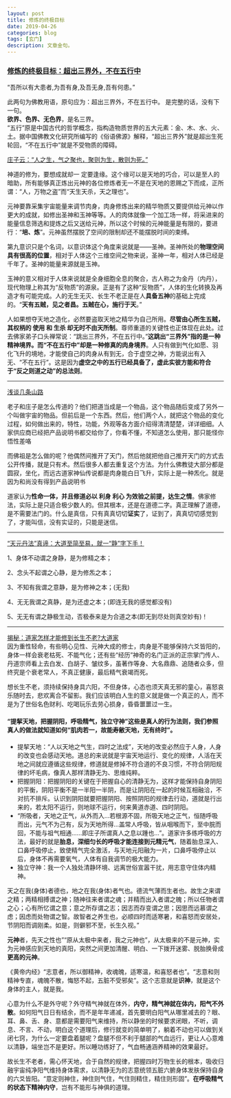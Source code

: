 ```yaml
---
layout: post
title: 修炼的终极目标
date: 2019-04-26
categories: blog
tags: [玄门]
description: 文章金句。
---
```


### [修炼的终极目标：超出三界外，不在五行中](http://wemedia.ifeng.com/76080945/wemedia.shtml)

“吾所以有大患者,为吾有身,及吾无身,吾有何患。”


此两句为佛教用语，原句应为：超出三界外，不在五行中。 是完整的话，没有下一句。<br>
**欲界、色界、无色界**，是名三界。<br>
“五行”原是中国古代的哲学概念，指构造物质世界的五大元素：金、木、水、火、土。据中国佛教文化研究所编写的《俗语佛源》解释，“超出三界外”就是超出生死轮回，“不在五行中”就是不受物质的障碍。


[庄子云：“人之生，气之聚也，聚则为生，散则为死。”](http://blog.sina.com.cn/s/blog_6175b0cf0102x4f2.html)


神道的修为，要想成就却一 定要逢缘。这个缘可以是天地的巧合，可以是至人的暗助，所有能够真正炼出元神的各位修炼者无一不是在天地的恩赐之下而成，正所谓：“人，万物之盗”而“天生天杀，天之理也”。


元神要靠采集宇宙能量来调节肉身，肉身修炼出来的精华物质又要提供给元神以作更大的成就，如修出圣神和玉神等等。人的肉体就像一个加工场一样，将采进来的能量信息筛选和提炼之后又送给元神，所以这个时候的元神能量是有限的，要进行：“**培、炼**”。元神虽然摆脱了空间的限制却还不能摆脱时间的束缚。


第九意识只是个名词，以意识体这个角度来说就是——圣神。圣神所处的**物理空间具有很高的位置**，相对于人体这个三维空间之物来说，圣神一年，相对人体已经是千年了。圣神的能量来源就是玉神。


玉神的意义相对于人体来说就是全身细胞全息的聚合，古人称之为金丹（内丹），现代物理上称其为“反物质”的源泉。正是有了这种“反物质”，人体的生化转换及再造才有可能完成。人的无生无灭、长生不老正是在人**具备五神**的基础上完成的。“**天有五贼，见之者昌。五贼在心，施行于天**。”


人如果想夺天地之造化，必然要盗取天地之精华为自己所用。**尽管由心所生五贼，其权柄的 使用 和 生杀 却无时不由天所制**。尊师重道的关键性也正体现在此处。过去佛家弟子口头禅常说：“跳出三界外，不在五行中。”**这跳出“三界外”指的是一种精神境界。而“不在五行中”却是一种修真的肉身境界**。人只有做到气化如愿、羽化飞升的境地，才能使自己的肉身从有到无，合于虚空之神，方能说出有入无、“不在五行”。这是因为**虚空之中的五行已经具备了，虚此实彼方能和符合于“反之则道之动”的总法则**。

----

[浅谈几条山路](http://blog.sina.com.cn/s/blog_6175b0cf0102yn6y.html)


老子和庄子是怎么传道的？他们把道当成是一个物品，这个物品随后变成了另外一个叫做宇宙的物品。但前后是一个东西。然后，他们两个人，就把这个物品的变化过程，如何做出来的，特性，功能，外观等各方面介绍得清清楚楚，详详细细。人家供应商已经把产品说明书都交给你了，你看不懂，不知道怎么使用，那只能怪你悟性差咯


而佛祖是怎么做的呢？他偶然间推开了天门，然后他就把他自己推开天门的方式去公开传播，就是只有术。然后很多人都去重复这个方法。为什么佛教徒大部分都是圆寂，坐化，而远古道家神仙传说都是肉身能白日飞升，实际上是一种炁化。就是因为和尚没有得到产品说明书


道家认为**性命一体，并且修道必以 利身 利心 为效验之前提，达生之情**。佛家修法，实际上是只适合极少数人的。但其根本，还是在道德二字。真正理解了道德，是不需要法门的。什么是真信，只有真真切切**证实**了，证到了，真真切切感觉到了，才能叫信，没有实证的，只能是迷信。

-----

[“天元丹法”真谛：大道至简至易，就一“静”字下手！](http://blog.sina.com.cn/s/blog_6175b0cf0102ymtq.html)


1、身体不动谓之身静，是为修精之本；


2、念头不起谓之心静，是为修炁之本；


3、不知有我谓之意静，是为修神之本；(无我)


4、无无我谓之真静，是为还虚之本；(即连无我的感觉都没有)


5、无无有谓之静极生动，否极泰来是为合道之本(即无到尽处则真空妙有)！

----

[揭秘：道家怎样才能修到长生不老?大道家](http://blog.sina.com.cn/s/blog_6175b0cf0102yjcp.html)<br>
因为重性轻命，有些明心见性、元神大成的修士，肉身是不能够保持六爻皆阳的，身体一样会衰老枯死、不能气化；还有些“经历”神奇的名门正派的正宗掌门传人、丹道宗师看上去白发、白胡子、皱纹多，虽著作等身、大名鼎鼎、追随者众多，但终究是个衰老常人，不真正健康，最后精气衰竭而死。


想长生不老，须持续保持身具六阳，不但身体，心态也须天真无邪的童心，喜怒哀乐随时去，悲欢离合不留影。我们应该明白人生的意义就是做一个真正的人，而不是为了世俗名色财利、吃喝玩乐去劳心损身，昏昏噩噩过一生。

#### “提挈天地，把握阴阳，呼吸精气，独立守神”这些是真人的行为法则，我们参照真人的做法就知道如何“肌肉若一，故能寿敝天地，无有终时”。
- 提挈天地：“人以天地之气生，四时之法成”，天地的改变必然应于人身，人身的改变也会感动天地。道总的来说就是宇宙天地运行、变化的规律，人活在天地之间就应遵循这些规律，修道就是修掉不符合道的不良习惯，不符合阴阳规律的坏毛病，像真人那样清静无为、思维纯粹。
- 把握阴阳：把握阴阳的关键在于把握自心的清静无为，这样才能保持自身阴阳的平衡，阴阳平衡不是一半阳一半阴，而是让阴阳在一起的时候互相融洽，不对抗不排斥。认识到阴阳就要把握阴阳、按照阴阳的规律去行动，道就是行出来的，若太阳不运行，则地球不运行，何来黄道赤道、四时阴阳。
- “所吸者，天地之正气，从外而入...若根源不固，所吸天地之正气，恒随呼吸而出，元气不为己有，反为天地所得...盖常人呼吸，皆从咽喉而下，至中脘而回，不能与祖气相通......即庄子所谓真人之息以踵也...”。道家许多练呼吸的方法，最好的就是**胎息，深细匀长的呼吸才能连接到元精元气**，随着胎息深入、口鼻呼吸停止，致使精气完全激活，与天地元阳融为一片，口鼻呼吸停止以后，身体不再需要氧气，人体有自我调节的极大能力。
- 独立守神：我一个人独处清静环境、远离世俗宣嚣干扰，用志意守住体内精神。



天之在我(身体)者德也，地之在我(身体)者气也。德流气薄而生者也。故生之来谓之精；两精相搏谓之神；随神往来者谓之魂；并精而出入者谓之魄；所以任物者谓之心；心有所忆谓之意；意之所存谓之志；因志而存变谓之思；因思而远慕谓之虑；因虑而处物谓之智。故智者之养生也，必顺四时而适寒暑，和喜怒而安居处，节阴阳而调刚柔。如是，则僻邪不至，长生久视。”


**元神**者，先天之性也”“原从太极中来者，我之元神也”，从太极来的不是元神，实为元神感应到天地的真阳，突然之间更加清醒、明白、一下拨开迷雾、脱胎换骨成**更高的元神**。


《黄帝内经》“志意者，所以御精神，收魂魄，适寒温，和喜怒者也”。“志意和则精神专直，魂魄不散，悔怒不起，五脏不受邪矣”。这个志意就是**识神**，就是这个身体的主人，就是我。


心意为什么不是外守呢？外守精气神就在体外，**内守，精气神就在体内，阳气不外散**。如何阳气日日有结余，而不是年年递减，首先要明白阳气从哪里减去的？眼、耳、鼻、舌、身、意都是需要阳气来维持，所以静坐的时候要求闭眼，不听，调息、不言、不动，明白这个道理后，修行就变的简单明了，躺着不动也可以做到关闭七窍，为什么一定要盘着腿呢？盘腿不但不利于腿部的气血远行，更让人心意难以清静，端坐岂不是更好。所以睡功练好了，气血畅通涵养精神的效果最好。


故长生不老者，需心怀天地，合于自然的规律，把握四时万物生长的根本，吸收归融宇宙纯净阳气维持身体需求，以清静无为的志意统领五脏六腑身体发肤保持自身的六爻皆阳。“意定则神住，神住则气住，气住则精住，精住则形固”。**在呼吸精气的状态下精神内守**，岂有不能形与神俱的道理。
